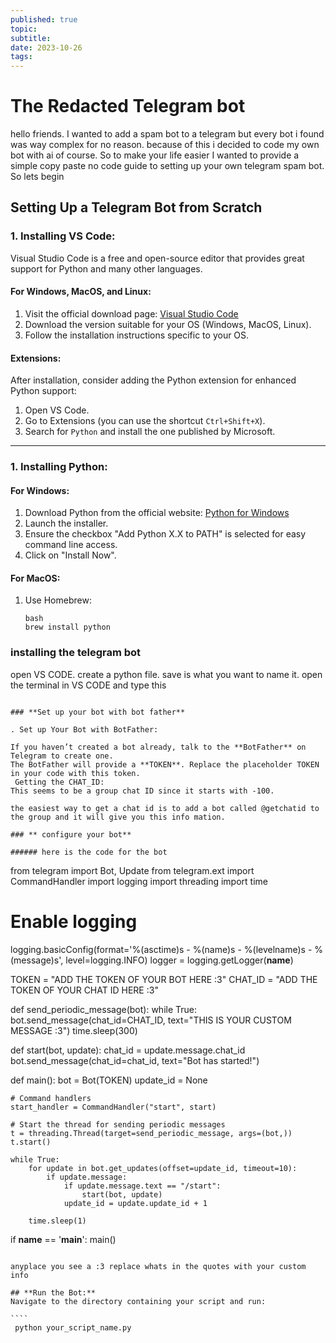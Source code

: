 ```yaml
---
published: true
topic:
subtitle:
date: 2023-10-26
tags: 
---
```


#  The Redacted Telegram bot 

hello friends. I wanted to add a spam bot to a telegram but every bot i found was way complex for no reason. because of this i decided to code my own bot with ai of course. So to make your life easier I wanted to provide a simple copy paste no code guide to setting up your own telegram spam bot. So lets begin 

## Setting Up a Telegram Bot from Scratch

### 1. **Installing VS Code**:

Visual Studio Code is a free and open-source editor that provides great support for Python and many other languages.

#### For Windows, MacOS, and Linux:

1. Visit the official download page: [Visual Studio Code](https://code.visualstudio.com/download)
2. Download the version suitable for your OS (Windows, MacOS, Linux).
3. Follow the installation instructions specific to your OS.

#### Extensions:

After installation, consider adding the Python extension for enhanced Python support:

1. Open VS Code.
2. Go to Extensions (you can use the shortcut `Ctrl+Shift+X`).
3. Search for `Python` and install the one published by Microsoft.

---



### 1. **Installing Python**:

#### For Windows:

1. Download Python from the official website:
   [Python for Windows](https://www.python.org/downloads/windows/)
2. Launch the installer.
3. Ensure the checkbox "Add Python X.X to PATH" is selected for easy command line access.
4. Click on "Install Now".

#### For MacOS:

1. Use Homebrew: 
   ````
   bash
   brew install python

### **installing the telegram bot** 
open VS CODE. create a python file. save is what you want to name it. open the terminal in VS CODE and type this 

````pip install python-telegram-bot==12.8.0 

### **Set up your bot with bot father**

. Set up Your Bot with BotFather:

If you haven’t created a bot already, talk to the **BotFather** on Telegram to create one.
The BotFather will provide a **TOKEN**. Replace the placeholder TOKEN in your code with this token.
 Getting the CHAT_ID:
This seems to be a group chat ID since it starts with -100.

the easiest way to get a chat id is to add a bot called @getchatid to the group and it will give you this info mation. 

### ** configure your bot**

###### here is the code for the bot

``````
from telegram import Bot, Update
from telegram.ext import CommandHandler
import logging
import threading
import time

# Enable logging
logging.basicConfig(format='%(asctime)s - %(name)s - %(levelname)s - %(message)s',
                     level=logging.INFO)
logger = logging.getLogger(__name__)

TOKEN = "ADD THE TOKEN OF YOUR BOT HERE :3"
CHAT_ID = "ADD THE TOKEN OF YOUR CHAT ID HERE :3"

def send_periodic_message(bot):
    while True:
        bot.send_message(chat_id=CHAT_ID, text="THIS IS YOUR CUSTOM MESSAGE :3")
        time.sleep(300)

def start(bot, update):
    chat_id = update.message.chat_id
    bot.send_message(chat_id=chat_id, text="Bot has started!")

def main():
    bot = Bot(TOKEN)
    update_id = None

    # Command handlers
    start_handler = CommandHandler("start", start)
    
    # Start the thread for sending periodic messages
    t = threading.Thread(target=send_periodic_message, args=(bot,))
    t.start()
    
    while True:
        for update in bot.get_updates(offset=update_id, timeout=10):
            if update.message:
                if update.message.text == "/start":
                    start(bot, update)
                update_id = update.update_id + 1

        time.sleep(1)

if __name__ == '__main__':
    main()
`````` 

anyplace you see a :3 replace whats in the quotes with your custom info

## **Run the Bot:**
Navigate to the directory containing your script and run:

````
 python your_script_name.py 
